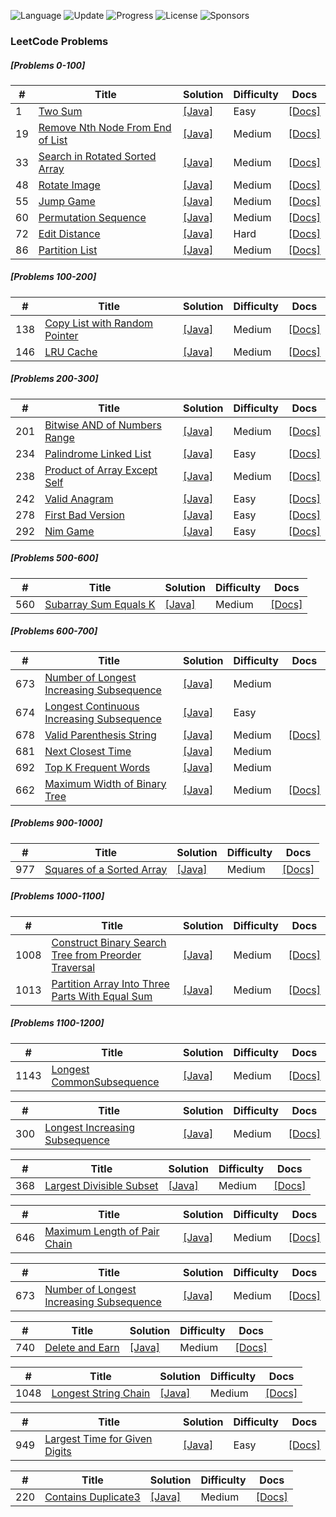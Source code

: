 ![Language](https://img.shields.io/badge/Language-[Java]-orange.svg?logo=[Java]&logoColor=yellow) ![Update](https://img.shields.io/badge/Update-Weekly-green.svg) ![Progress](https://img.shields.io/badge/progress-N%2F1049-brightgreen.svg) ![License](https://img.shields.io/badge/License-MIT-green.svg) ![Sponsors](https://img.shields.io/badge/Sponsor-0-lightgrey.svg)

### LeetCode Problems


##### [Problems 0-100]
| # | Title | Solution | Difficulty | Docs |
|---| ----- | -------- | ---------- | ---- |
|1|[Two Sum](https://leetcode.com/problems/two-sum/)|[[Java]](./src/array/TwoSum.java)|Easy|[[Docs]](./src/arrayDoc/TwoSum.md)
|19 |[Remove Nth Node From End of List](https://leetcode.com/problems/remove-nth-node-from-end-of-list/)|[[Java]](./src/linkedList/RemoveNthNodeFromEnd.java)|Medium|[[Docs]](./src/linkedListDoc/RemoveNthNodeFromEnd.md)
|33|[Search in Rotated Sorted Array](https://leetcode.com/problems/search-in-rotated-sorted-array/)|[[Java]](./src/array/SearchInSortedArray.java)|Medium|[[Docs]](./src/arrayDoc/SearchInSortedArray.md)
|48|[Rotate Image](https://leetcode.com/problems/rotate-image/)|[[Java]](./src/array/RotateImage.java)|Medium|[[Docs]](./src/arrayDoc/RotateImage.md)
|55|[Jump Game](https://leetcode.com/problems/jump-game/)|[[Java]](./src/recursionOrDp/JumpGame.java)|Medium|[[Docs]](./src/recursionOrDpDoc/JumpGame.md)
|60|[Permutation Sequence](https://leetcode.com/problems/permutation-sequence/)|[[Java]](./src/string/PermutationSequence.java)|Medium|[[Docs]](./src/stringDoc/PermutationSequence.md)
|72|[Edit Distance](https://leetcode.com/problems/edit-distance/)|[[Java]](./src/recursionOrDp/EditDistance.java)|Hard|[[Docs]](./src/recursionOrDpDoc/EditDistance.md)
|86|[Partition List](https://leetcode.com/problems/partition-list/)|[[Java]](./src/linkedList/PartitionList.java)|Medium|[[Docs]](./src/linkedListDoc/PartitionList.md)


##### [Problems 100-200]
| # | Title | Solution | Difficulty | Docs |
|---| ----- | -------- | ---------- | ---- |
|138|[Copy List with Random Pointer](https://leetcode.com/problems/copy-list-with-random-pointer/)|[[Java]](./src/linkedList/CopyListWithRandomPointer.java)|Medium|[[Docs]](./src/linkedListDoc/CopyListWithRandomPointer.md)
|146|[LRU Cache](https://leetcode.com/problems/lru-cache/)|[[Java]](./src/recursionOrDp/LRUCache.java)|Medium|[[Docs]](./src/recursionOrDpDoc/LRUCache.md)


##### [Problems 200-300]
| # | Title | Solution | Difficulty | Docs |
|---| ----- | -------- | ---------- | ---- |
|201|[Bitwise AND of Numbers Range](https://leetcode.com/problems/bitwise-and-of-numbers-range/)|[[Java]](./src/array/BitWiseAndOfNumberRange.java)|Medium|[[Docs]](./src/arrayDoc/BitWiseAndOfNumberRange.md)
|234|[Palindrome Linked List](https://leetcode.com/problems/palindrome-linked-list/)|[[Java]](./src/linkedList/PalindromeLinkedList.java)|Easy|[[Docs]](./src/linkedListDoc/PalindromeLinkedList.md)
|238|[Product of Array Except Self](https://leetcode.com/problems/product-of-array-except-self/)|[[Java]](./src/array/ProductOfArrayExceptSelf.java)|Medium|[[Docs]](./src/array/ProductOfArrayExceptSelf.md)
|242|[Valid Anagram](https://leetcode.com/problems/valid-anagram/)|[[Java]](./src/string/ValidAnagram.java)|Easy|[[Docs]](./src/stringDoc/ValidAnagram.md)
|278|[First Bad Version](https://leetcode.com/problems/first-bad-version/)|[[Java]](./src/array/FirstBadVersion.java)|Easy|[[Docs]](./src/arrayDoc/FirstBadVersion.md)
|292|[Nim Game](https://leetcode.com/problems/nim-game/)|[[Java]](./src/math/NimGame.java)|Easy|[[Docs]](./src/mathDoc/NimGame.md)


##### [Problems 500-600]
| # | Title | Solution | Difficulty | Docs |
|---| ----- | -------- | ---------- | ---- |
|560|[Subarray Sum Equals K](https://leetcode.com/problems/subarray-sum-equals-k/)|[[Java]](./src/array/NumOfSubArrWithSumK.java)|Medium|[[Docs]](./src/arrayDoc/NumOfSubArrWithSumK.md)


##### [Problems 600-700]
| # | Title | Solution | Difficulty | Docs |
|---| ----- | -------- | ---------- | ---- |
|673|[Number of Longest Increasing Subsequence](https://leetcode.com/problems/number-of-longest-increasing-subsequence)|[[Java]](./600-700q/673.java)|Medium|
|674|[Longest Continuous Increasing Subsequence](https://leetcode.com/problems/longest-continuous-increasing-subsequence)|[[Java]](./600-700/674.java)|Easy|
|678|[Valid Parenthesis String](https://leetcode.com/problems/valid-parenthesis-string/)|[[Java]](./src/array/SquaresOfSortedArray.java)|Medium|[[Docs]](./src/array/SquaresOfSortedArray.md)
|681|[Next Closest Time ](https://leetcode.com/problems/next-closest-time)|[[Java]](./600-700q/681.java)|Medium|
|692|[Top K Frequent Words](https://leetcode.com/problems/top-k-frequent-words/)|[[Java]](./src/array/TopKFrequentWords.java)|Medium|
|662|[Maximum Width of Binary Tree](https://leetcode.com/problems/maximum-width-of-binary-tree/)|[[Java]](./src/tree/maxwidth/MaxWidth.java)|Medium|[[Docs]](./src/tree/maxwidth/maxWidth.md)



##### [Problems 900-1000]
| # | Title | Solution | Difficulty | Docs |
|---| ----- | -------- | ---------- | ---- |
|977|[Squares of a Sorted Array](https://leetcode.com/problems/squares-of-a-sorted-array/)|[[Java]](./src/array/SquaresOfSortedArray.java)|Medium|[[Docs]](./src/array/SquaresOfSortedArray.md)

##### [Problems 1000-1100]
| # | Title | Solution | Difficulty | Docs |
|---| ----- | -------- | ---------- | ---- |
|1008|[Construct Binary Search Tree from Preorder Traversal](https://leetcode.com/problems/construct-binary-search-tree-from-preorder-traversal/)|[[Java]](./src/array/BSTFromPreOrder.java)|Medium|[[Docs]](./src/array/BSTFromPreOrder.md)
|1013|[Partition Array Into Three Parts With Equal Sum](https://leetcode.com/problems/partition-array-into-three-parts-with-equal-sum/)|[[Java]](./src/array/PartitionArrayThreeParts.java)|Medium|[[Docs]](./src/array/PartitionArrayThreeParts.md)



##### [Problems 1100-1200]
| # | Title | Solution | Difficulty | Docs |
|---| ----- | -------- | ---------- | ---- |
|1143|[Longest CommonSubsequence](https://leetcode.com/problems/longest-common-subsequence/)|[[Java]](./src/array/LongestCommonSubsequence.java)|Medium|[[Docs]](./src/arrayDoc/LongestCommonSubsequence.md)






| # | Title | Solution | Difficulty | Docs |
|---| ----- | -------- | ---------- | ---- |
|300|[Longest Increasing Subsequence](https://leetcode.com/problems/longest-increasing-subsequence/)|[[Java]](./src/recursionOrDp/LongestIncreasingSubsequence.java)|Medium|[[Docs]](./src/recursionOrDpDoc/LongestIncreasingSubsequence.md)


| # | Title | Solution | Difficulty | Docs |
|---| ----- | -------- | ---------- | ---- |
|368|[Largest Divisible Subset](https://leetcode.com/problems/largest-divisible-subset/)|[[Java]](./src/recursionOrDp/LargestDivisibleSubset.java)|Medium|[[Docs]](./src/recursionOrDpDoc/LargestDivisibleSubset.md)


| # | Title | Solution | Difficulty | Docs |
|---| ----- | -------- | ---------- | ---- |
|646|[Maximum Length of Pair Chain](https://leetcode.com/problems/maximum-length-of-pair-chain/)|[[Java]](./src/recursionOrDp/MaximumLengthOfPairChain.java)|Medium|[[Docs]](./src/recursionOrDpDoc/MaximumLengthOfPairChain.md)


| # | Title | Solution | Difficulty | Docs |
|---| ----- | -------- | ---------- | ---- |
|673|[ Number of Longest Increasing Subsequence](https://leetcode.com/problems/number-of-longest-increasing-subsequence/)|[[Java]](./src/recursionOrDp/NumberOfLongestIncreasingSubsequence.java)|Medium|[[Docs]](./src/recursionOrDpDoc/NumberOfLongestIncreasingSubsequence.md)


| # | Title | Solution | Difficulty | Docs |
|---| ----- | -------- | ---------- | ---- |
|740|[Delete and Earn](https://leetcode.com/problems/delete-and-earn/)|[[Java]](./src/recursionOrDp/DeleteAndEarn.java)|Medium|[[Docs]](./src/recursionOrDpDoc/DeleteAndEarn.md)


| # | Title | Solution | Difficulty | Docs |
|---| ----- | -------- | ---------- | ---- |
|1048|[Longest String Chain](https://leetcode.com/problems/longest-string-chain/)|[[Java]](./src/recursionOrDp/LongestStringChain.java)|Medium|[[Docs]](./src/recursionOrDpDoc/LongestStringChain.md)


| # | Title | Solution | Difficulty | Docs |
|---| ----- | -------- | ---------- | ---- |
|949|[Largest Time for Given Digits](https://leetcode.com/problems/largest-time-for-given-digits/)|[[Java]](./src/math/LargestTimeForGivenDigits.java)|Easy|[[Docs]](./src/mathDoc/LargestTimeForGivenDigits.md)


| # | Title | Solution | Difficulty | Docs |
|---| ----- | -------- | ---------- | ---- |
|220|[Contains Duplicate3](https://leetcode.com/problems/contains-duplicate-iii/)|[[Java]](./src/array/ContainsDuplicate3.java)|Medium|[[Docs]](./src/arrayDoc/ContainsDuplicate3.md)





